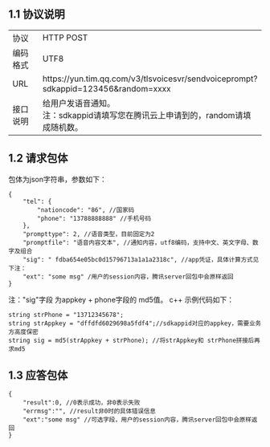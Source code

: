 ## 1.1 协议说明
<table style="display:table;width:100%">
  <tbody>
    <tr>
      <td style="width:15%;">
        协议
      </td>
      <td>
        HTTP POST
        <br />
      </td>
    </tr>
    <tr>
      <td>
        编码格式
      </td>
      <td>
        UTF8
      </td>
    </tr>
    <tr>
      <td>
        URL
      </td>
      <td>
        https://yun.tim.qq.com/v3/tlsvoicesvr/sendvoiceprompt?sdkappid=123456&random=xxxx
      </td>
    </tr>
    <tr>
      <td>
        接口说明
      </td>
      <td>
      给用户发语音通知。
		<br />
		注：sdkappid请填写您在腾讯云上申请到的，random请填成随机数。
      </td>
    </tr>
  </tbody>
</table>

## 1.2 请求包体
包体为json字符串，参数如下：
```
{
    "tel": {
        "nationcode": "86", //国家码
        "phone": "13788888888" //手机号码
    }, 
    "prompttype": 2, //语音类型，目前固定为2
    "promptfile": "语音内容文本", //通知内容，utf8编码，支持中文、英文字母、数字及组合
    "sig": " fdba654e05bc0d15796713a1a1a2318c", //app凭证，具体计算方式见下注：
    "ext": "some msg" /用户的session内容，腾讯server回包中会原样返回
}
```
注："sig"字段 为appkey + phone字段的 md5值。
c++ 示例代码如下：
```
string strPhone = "13712345678";
string strAppkey = "dffdfd6029698a5fdf4";//sdkappid对应的appkey，需要业务方高度保密
string sig = md5(strAppkey + strPhone); //将strAppkey和 strPhone拼接后再求md5
```

## 1.3 应答包体
```
{ 
    "result":0, //0表示成功，非0表示失败
    "errmsg":"", //result非0时的具体错误信息
    "ext":"some msg" //可选字段，用户的session内容，腾讯server回包中会原样返回
}
```